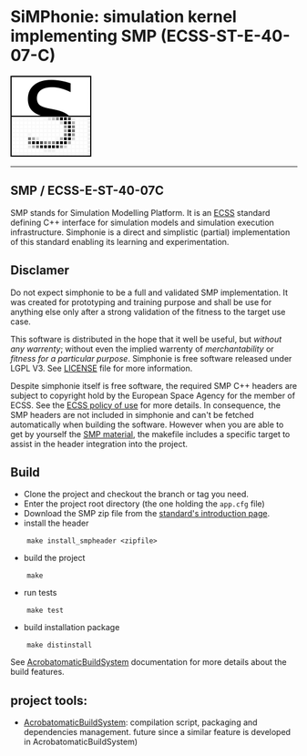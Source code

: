 # SiMPhonie: simulation kernel implementing SMP (ECSS-ST-E-40-07-C)
![alt text](_doc/src/logoSimphonie.png?raw=true "Simphonie Logo")

---

## SMP / ECSS-E-ST-40-07C
SMP stands for Simulation Modelling Platform. It is an [ECSS][0] standard 
defining C++ interface for simulation models and simulation execution
infrastructure. Simphonie is a direct and simplistic (partial) implementation
of this standard enabling its learning and experimentation. 

## Disclamer
Do not expect simphonie to be a full and validated SMP implementation. It was
created for prototyping and training purpose and shall be use for anything else
only after a strong validation of the fitness to the target use case.

This software is distributed in the hope that it well be useful, but *without
any warrenty*; without even the implied warrenty of *merchantability* or
*fitness for a particular purpose*. Simphonie is free software released under
LGPL V3. See [LICENSE][4] file for more information.

Despite simphonie itself is free software, the required SMP C++ headers are
subject to copyright hold by the European Space Agency for the member of ECSS.
See the [ECSS policy of use][2] for more details. In consequence, the SMP 
headers are not included in simphonie and can't be fetched automatically when
building the software. However when you are able to get by yourself the [SMP
material][1], the makefile includes a specific target to assist in the header
integration into the project.

## Build
- Clone the project and checkout the branch or tag you need.
- Enter the project root directory (the one holding the `app.cfg` file)
- Download the SMP zip file from the [standard's introduction page][1].
- install the header
```
    make install_smpheader <zipfile>
```
- build the project

```
    make
```

- run tests

```
    make test

```
- build installation package

```
    make distinstall
```

See [AcrobatomaticBuildSystem][5] documentation for more details about the 
build features. 

## project tools:

- [AcrobatomaticBuildSystem][5]: compilation script, packaging and dependencies 
management.
future since a similar feature is developed in AcrobatomaticBuildSystem)

[0]:http://ecss.nl
[1]:https://ecss.nl/standard/ecss-e-st-40-07c-simulation-modelling-platform-2-march-2020/
[2]:https://ecss.nl/standards/license-agreement-disclaimer/
[4]:LICENSE
[5]:https://github.com/seeduvax/AcrobatomaticBuildSystem
